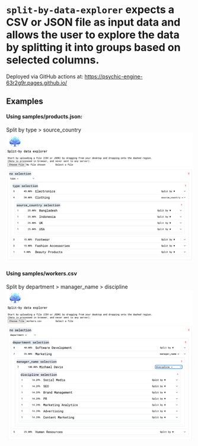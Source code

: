 # `split-by-data-explorer` expects a CSV or JSON file as input data and allows the user to explore the data by splitting it into groups based on selected columns.

Deployed via GitHub actions at:
https://psychic-engine-63r2g9r.pages.github.io/

## Examples

#### Using samples/products.json:

Split by type > source_country
![Screenshot with samples/products.json](samples/products.json.png)

#### Using samples/workers.csv

Split by department > manager_name > discipline
![Screenshot with samples/workers.csv](samples/workers.csv.png)
